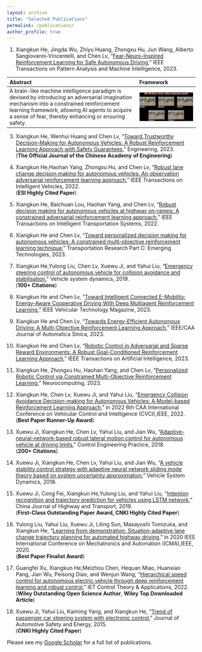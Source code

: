 ```yaml
---
layout: archive
title: "Selected Publications"
permalink: /publications/
author_profile: true
---
```


1. Xiangkun He, Jingda Wu, Zhiyu Huang, Zhongxu Hu, Jun Wang, Alberto Sangiovanni-Vincentelli, and Chen Lv, “[Fear-Neuro-Inspired Reinforcement
Learning for Safe Autonomous Driving](https://www.researchgate.net/publication/374522737_Fear-Neuro-Inspired_Reinforcement_Learning_for_Safe_Autonomous_Driving),” IEEE Transactions on Pattern Analysis and Machine Intelligence, 2023.

|Abstract|Framework|
|:----------------------------|:----------------------------|
|A brain-like machine intelligence paradigm is devised by introducing an adversarial imagination mechanism into a constrained reinforcement learning framework, allowing AI agents to acquire a sense of fear, thereby enhancing or ensuring safety.|<img src="../images/my.gif" align="middle" width="500"/>|

3. Xiangkun He, Wenhui Huang and Chen Lv, “[Toward Trustworthy Decision-Making for Autonomous Vehicles: A Robust Reinforcement Learning Approach with Safety Guarantees](https://www.researchgate.net/publication/375974081_Toward_Trustworthy_Decision-Making_for_Autonomous_Vehicles_A_Robust_Reinforcement_Learning_Approach_with_Safety_Guarantees),” Engineering, 2023. <br>(**The Official Journal of the Chinese Academy of Engineering**)

4. Xiangkun He,Haohan Yang, Zhongxu Hu, and Chen Lv, “[Robust lane change decision making for autonomous vehicles: An observation adversarial reinforcement learning
approach](https://www.researchgate.net/publication/359776714_Robust_Lane_Change_Decision_Making_for_Autonomous_Vehicles_An_Observation_Adversarial_Reinforcement_Learning_Approach),” IEEE Transactions on Intelligent Vehicles, 2022.
<br>(**ESI Highly Cited Paper**)

5. Xiangkun He, Baichuan Lou, Haohan Yang, and Chen Lv, “[Robust decision making for autonomous vehicles at highway on-ramps: A constrained adversarial reinforcement learning approach](https://www.researchgate.net/publication/366452372_Robust_Decision_Making_for_Autonomous_Vehicles_at_Highway_On-Ramps_A_Constrained_Adversarial_Reinforcement_Learning_Approach),” IEEE Transactions on Intelligent Transportation Systems, 2022.

6. Xiangkun He and Chen Lv, “[Toward personalized decision making for autonomous vehicles: A constrained multi-objective reinforcement learning technique](https://www.researchgate.net/publication/374338188_Toward_Personalized_Decision_Making_for_Autonomous_Vehicles_A_Constrained_Multi-Objective_Reinforcement_Learning_Technique),” Transportation Research Part C: Emerging Technologies, 2023.

7. Xiangkun He,Yulong Liu, Chen Lv, Xuewu Ji, and Yahui Liu, “[Emergency steering control of autonomous vehicle for collision avoidance and stabilisation](https://www.researchgate.net/publication/328690797_Emergency_steering_control_of_autonomous_vehicle_for_collision_avoidance_and_stabilisation),” Vehicle system dynamics, 2019. <br>(**100+ Citations**) 

8. Xiangkun He and Chen Lv, “[Toward Intelligent Connected E-Mobility: Energy-Aware Cooperative Driving With Deep Multiagent Reinforcement Learning](https://www.researchgate.net/publication/372589389_Toward_Intelligent_Connected_E-Mobility_Energy-Aware_Cooperative_Driving_With_Deep_Multiagent_Reinforcement_Learning),” IEEE Vehicular Technology Magazine, 2023. 

9. Xiangkun He and Chen Lv, “[Towards Energy-Efficient Autonomous Driving: A Multi-Objective Reinforcement Learning Approach](https://ieeexplore.ieee.org/stamp/stamp.jsp?arnumber=10113610),” IEEE/CAA Journal of Automatica Sinica, 2023.

10. Xiangkun He and Chen Lv, “[Robotic Control in Adversarial and Sparse Reward Environments: A Robust Goal-Conditioned Reinforcement Learning Approach](https://www.researchgate.net/publication/367217691_Robotic_Control_in_Adversarial_and_Sparse_Reward_Environments_A_Robust_Goal-Conditioned_Reinforcement_Learning_Approach),” IEEE Transactions on Artificial Intelligence, 2023.

11. Xiangkun He, Zhongxu Hu, Haohan Yang, and Chen Lv, “[Personalized Robotic Control via Constrained Multi-Objective Reinforcement Learning](https://www.researchgate.net/publication/375254025_Personalized_robotic_control_via_constrained_multi-objective_reinforcement_learning),” Neurocomputing, 2023.

12.  Xiangkun He, Chen Lv, Xuewu Ji, and Yahui Liu, “[Emergency Collision Avoidance Decision-making for Autonomous Vehicles: A Model-based Reinforcement Learning
Approach](https://www.researchgate.net/publication/366148709_Emergency_Collision_Avoidance_Decision-making_for_Autonomous_Vehicles_A_Model-based_Reinforcement_Learning_Approach),” in 2022 6th CAA International Conference on Vehicular Control and Intelligence (CVCI),IEEE, 2022.
<br>(**Best Paper Runner-Up Award**)

13. Xuewu Ji, Xiangkun He, Chen Lv, Yahui Liu, and Jian Wu, “[Adaptive-neural-network-based robust lateral motion control for autonomous vehicle at
driving limits](https://drive.google.com/file/d/1Chk6kWnLpUuaCSJ4an9sRVZ-5_M4I5OF/view),” Control Engineering Practice, 2018. <br>(**200+ Citations**)

14. Xuewu Ji, Xiangkun He, Chen Lv, Yahui Liu, and Jian Wu, “[A vehicle stability control strategy with adaptive neural network sliding mode theory based on system uncertainty approximation](https://www.researchgate.net/profile/Xiangkun-He-2/publication/320728058_A_vehicle_stability_control_strategy_with_adaptive_neural_network_sliding_mode_theory_based_on_system_uncertainty_approximation/links/5c468cbf299bf12be3d9f68c/A-vehicle-stability-control-strategy-with-adaptive-neural-network-sliding-mode-theory-based-on-system-uncertainty-approximation.pdf),” Vehicle System Dynamics, 2018. 

15. Xuewu Ji, Cong Fei, Xiangkun He,Yulong Liu, and Yahui Liu, “[Intention recognition and trajectory prediction for vehicles using LSTM network](https://www.researchgate.net/publication/360213803_Intention_recognition_and_trajectory_prediction_for_vehicles_using_LSTM_network_jiyuLSTMwangluodejiashiyitushibiejicheliangguijiyuce),” China Journal of Highway and Transport, 2019.
<br>(**First-Class Outstanding Paper Award, CNKI Highly Cited Paper**)

16. Yulong Liu, Yahui Liu, Xuewu Ji, Liting Sun, Masayoshi Tomizuka, and Xiangkun He, “[Learning from demonstration: Situation-adaptive lane change trajectory planning for automated highway driving](https://www.researchgate.net/publication/346415094_Learning_from_Demonstration_Situation-Adaptive_Lane_Change_Trajectory_Planning_for_Automated_Highway_Driving),” in 2020 IEEE International Conference on Mechatronics and Automation (ICMA),IEEE, 2020. <br>(**Best Paper Finalist Award**)

17. Guangfei Xu, Xiangkun He,Meizhou Chen, Hequan Miao, Huanxiao Pang, Jian Wu, Peisong Diao, and Wenjun Wang, “[Hierarchical speed control for autonomous electric vehicle through deep reinforcement learning and robust control](https://www.researchgate.net/publication/355353595_Hierarchical_speed_control_for_autonomous_electric_vehicle_through_deep_reinforcement_learning_and_robust_control),” IET Control Theory & Applications, 2022.
<br>(**Wiley Outstanding Open Science Author**, **Wiley Top Downloaded Article**)

18. Xuewu Ji, Yahui Liu, Kaiming Yang, and Xiangkun He, “[Trend of passenger car steering system with electronic control](https://www.journalase.com/CN/10.3969/j.issn.1674-8484.2015.03.002),” Journal of Automotive Safety and Energy, 2015.
<br>(**CNKI Highly Cited Paper**)

Please see my [Google Scholar](https://scholar.google.com/citations?hl=zh-CN&user=xpyS8ksAAAAJ) for a full list of publications.
